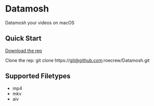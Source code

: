 # Datamosh
Datamosh your videos on macOS

## Quick Start

[Download the rep](https://github.com/roecrew/Datamosh/archive/master.zip)

Clone the rep: git clone ht&#8203;tps://git@github.com:roecrew/Datamosh.git

## Supported Filetypes

* mp4
* mkv
* aiv
